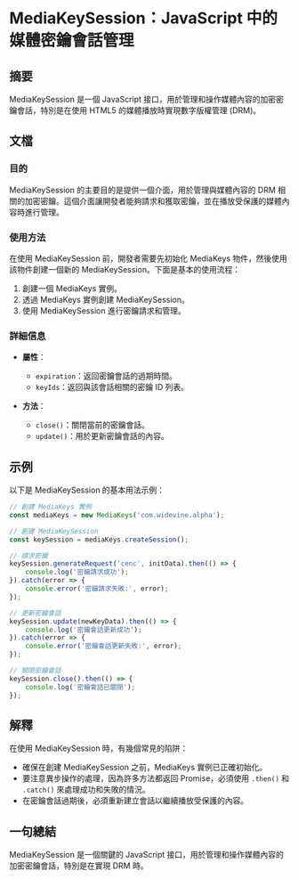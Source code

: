 <!--
Meta Description: # MediaKeySession：JavaScript 中的媒體密鑰會話管理 ## 摘要 MediaKeySession 是一個 JavaScript 接口，用於管理和操作媒體內容的加密密鑰會話，特別是在使用 HTML5 的媒體播放時實現數字版權管理 (DRM)。 ## 文檔 ### 目的 Med...
Meta Keywords: mediakeysession, mediakeys, error, console, javascript
-->

# MediaKeySession：JavaScript 中的媒體密鑰會話管理

## 摘要
MediaKeySession 是一個 JavaScript 接口，用於管理和操作媒體內容的加密密鑰會話，特別是在使用 HTML5 的媒體播放時實現數字版權管理 (DRM)。

## 文檔
### 目的
MediaKeySession 的主要目的是提供一個介面，用於管理與媒體內容的 DRM 相關的加密密鑰。這個介面讓開發者能夠請求和獲取密鑰，並在播放受保護的媒體內容時進行管理。

### 使用方法
在使用 MediaKeySession 前，開發者需要先初始化 MediaKeys 物件，然後使用該物件創建一個新的 MediaKeySession。下面是基本的使用流程：

1. 創建一個 MediaKeys 實例。
2. 透過 MediaKeys 實例創建 MediaKeySession。
3. 使用 MediaKeySession 進行密鑰請求和管理。

### 詳細信息
- **屬性**：
  - `expiration`：返回密鑰會話的過期時間。
  - `keyIds`：返回與該會話相關的密鑰 ID 列表。
  
- **方法**：
  - `close()`：關閉當前的密鑰會話。
  - `update()`：用於更新密鑰會話的內容。

## 示例
以下是 MediaKeySession 的基本用法示例：

```javascript
// 創建 MediaKeys 實例
const mediaKeys = new MediaKeys('com.widevine.alpha');

// 創建 MediaKeySession
const keySession = mediaKeys.createSession();

// 請求密鑰
keySession.generateRequest('cenc', initData).then(() => {
    console.log('密鑰請求成功');
}).catch(error => {
    console.error('密鑰請求失敗:', error);
});

// 更新密鑰會話
keySession.update(newKeyData).then(() => {
    console.log('密鑰會話更新成功');
}).catch(error => {
    console.error('密鑰會話更新失敗:', error);
});

// 關閉密鑰會話
keySession.close().then(() => {
    console.log('密鑰會話已關閉');
});
```

## 解釋
在使用 MediaKeySession 時，有幾個常見的陷阱：
- 確保在創建 MediaKeySession 之前，MediaKeys 實例已正確初始化。
- 要注意異步操作的處理，因為許多方法都返回 Promise，必須使用 `.then()` 和 `.catch()` 來處理成功和失敗的情況。
- 在密鑰會話過期後，必須重新建立會話以繼續播放受保護的內容。

## 一句總結
MediaKeySession 是一個關鍵的 JavaScript 接口，用於管理和操作媒體內容的加密密鑰會話，特別是在實現 DRM 時。